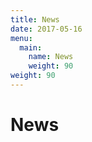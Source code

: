 ```yaml
---
title: News
date: 2017-05-16
menu:
  main:
    name: News
    weight: 90
weight: 90
---
```


# News


